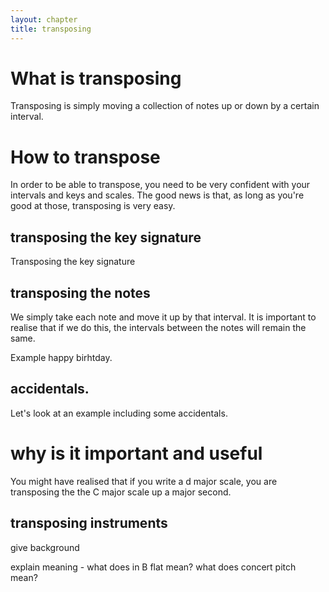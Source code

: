 ```yaml
---
layout: chapter
title: transposing
---
```



# What is transposing

Transposing is simply moving a collection of notes up or down by a certain interval. 



# How to transpose

In order to be able to transpose, you need to be very confident with your intervals and keys and scales. The good news is that, as long as you're good at those, transposing is very easy. 


## transposing the key signature

Transposing the key signature 

## transposing the notes

We simply take each note and move it up by that interval. It is important to realise that if we do this, the intervals between the notes will remain the same. 

Example happy birhtday. 




## accidentals. 

Let's look at an example including some accidentals. 



# why is it important and useful


You might have realised that if you write a d major scale, you are transposing the the C major scale up a major second. 


## transposing instruments 

give background 

explain meaning - what does in B flat mean? what does concert pitch mean? 



